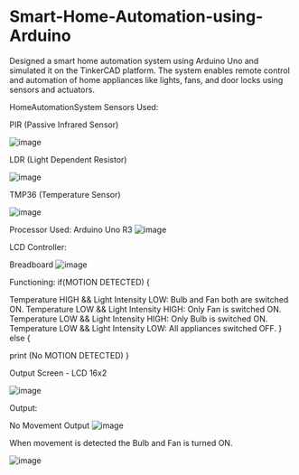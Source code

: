 # Smart-Home-Automation-using-Arduino
Designed a smart home automation system using Arduino Uno and simulated it on the TinkerCAD platform. The system enables remote control and automation of home appliances like lights, fans, and door locks using sensors and actuators.


HomeAutomationSystem
Sensors Used:

PIR (Passive Infrared Sensor)

![image](https://github.com/user-attachments/assets/0a5cce2f-7369-4a70-b6ed-95fc1db262f0)



LDR (Light Dependent Resistor)

![image](https://github.com/user-attachments/assets/0c186a7f-17e9-4d72-b229-db97abc339f4)


TMP36 (Temperature Sensor)

![image](https://github.com/user-attachments/assets/65ec34b8-71bc-4c47-b408-906a9f2589b0)


Processor Used:
Arduino Uno R3
![image](https://github.com/user-attachments/assets/a2d92c49-0969-40fb-8e64-4be9a6cd0627)


LCD Controller:

Breadboard
![image](https://github.com/user-attachments/assets/6f52253d-566f-4f2b-824e-233440d468e9)


Functioning: if(MOTION DETECTED) {

Temperature HIGH && Light Intensity LOW: Bulb and Fan both are switched ON.
Temperature LOW && Light Intensity HIGH: Only Fan is switched ON.
Temperature LOW && Light Intensity HIGH: Only Bulb is switched ON.
Temperature LOW && Light Intensity LOW: All appliances switched OFF.
} else {

print (No MOTION DETECTED)
}

Output Screen - LCD 16x2



![image](https://github.com/user-attachments/assets/ce20b09f-8cab-4703-80b5-bfc0881ae5c9)


Output:

No Movement
Output
![image](https://github.com/user-attachments/assets/89712f19-25b6-4633-a6ae-f73d0d8523cb)


When movement is detected the Bulb and Fan is turned ON.

![image](https://github.com/user-attachments/assets/f86bcaee-4cd1-4c31-844c-8c9659201c92)

